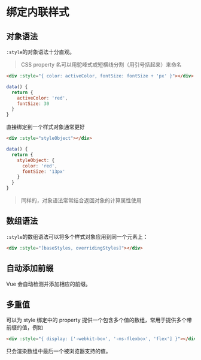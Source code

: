 # 绑定内联样式

## 对象语法

`:style`的对象语法十分直观。

> CSS property 名可以用驼峰式或短横线分割（用引号括起来）来命名

```html
<div :style="{ color: activeColor, fontSize: fontSize + 'px' }"></div>
```

```js
data() {
  return {
    activeColor: 'red',
    fontSize: 30
  }
}
```

直接绑定到一个样式对象通常更好

```html
<div :style="styleObject"></div>
```

```js
data() {
  return {
    styleObject: {
      color: 'red',
      fontSize: '13px'
    }
  }
}
```

> 同样的，对象语法常常结合返回对象的计算属性使用

## 数组语法

`:style`的数组语法可以将多个样式对象应用到同一个元素上：

```html
<div :style="[baseStyles, overridingStyles]"></div>
```

## 自动添加前缀

Vue 会自动检测并添加相应的前缀。

## 多重值

可以为 style 绑定中的 property 提供一个包含多个值的数组，常用于提供多个带前缀的值，例如

```html
<div :style="{ display: ['-webkit-box', '-ms-flexbox', 'flex'] }"></div>
```

只会渲染数组中最后一个被浏览器支持的值。
